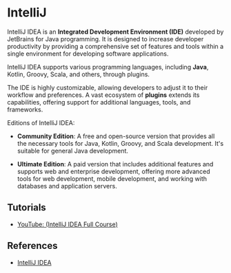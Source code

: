 # IntelliJ 

IntelliJ IDEA is an **Integrated Development Environment (IDE)** developed by 
JetBrains for Java programming. It is designed to increase developer productivity 
by providing a comprehensive set of features and tools within a single environment 
for developing software applications. 

IntelliJ IDEA supports various programming languages, including **Java**, Kotlin, 
Groovy, Scala, and others, through plugins.

The IDE is highly customizable, allowing developers to adjust it to their workflow 
and preferences. A vast ecosystem of **plugins** extends its capabilities, offering 
support for additional languages, tools, and frameworks.

Editions of IntelliJ IDEA:
* **Community Edition**: A free and open-source version that provides all the 
    necessary tools for Java, Kotlin, Groovy, and Scala development. 
    It's suitable for general Java development.

* **Ultimate Edition**: A paid version that includes additional features and 
    supports web and enterprise development, offering more advanced tools for 
    web development, mobile development, and working with databases and 
    application servers.



## Tutorials 

* [YouTube: (IntelliJ IDEA Full Course)](https://youtu.be/yefmcX57Eyg?si=s8Sz3gbGWf7K7un0)



## References

* [IntelliJ IDEA](https://www.jetbrains.com/idea/)

